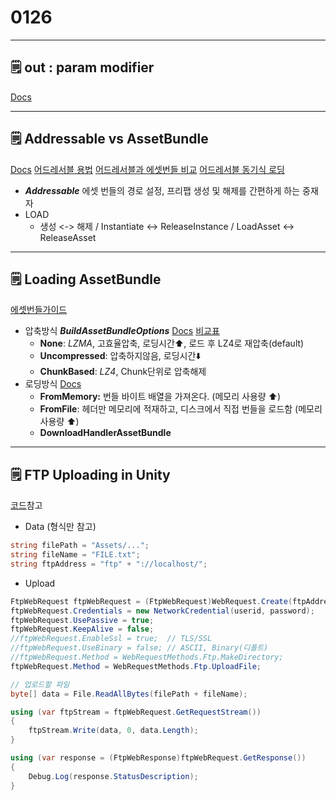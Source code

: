 # 0126

---

## 🗒️ out : param modifier

[Docs](https://docs.microsoft.com/ko-kr/dotnet/csharp/language-reference/keywords/out-parameter-modifier)

---

## 🗒️ Addressable vs AssetBundle

[Docs](https://docs.unity3d.com/kr/2020.2/Manual/com.unity.addressables.html)  [어드레서블 용법](https://velog.io/@kimwonseop/Addressable) [어드레서블과 에셋번들 비교](https://planek.tistory.com/22) [어드레서블 동기식 로딩](https://blog.unity.com/kr/technology/find-out-whats-new-for-the-addressable-asset-system)

- ***Addressable*** 에셋 번들의 경로 설정, 프리팹 생성 및 해제를 간편하게 하는 중재자
- LOAD
    - 생성 <-> 해제 / Instantiate <-> ReleaseInstance / LoadAsset <-> ReleaseAsset

---

## 🗒️ Loading AssetBundle

[에셋번들가이드](https://www.inven.co.kr/webzine/news/?news=198839)

- 압축방식 ***BuildAssetBundleOptions*** [Docs](https://docs.unity3d.com/kr/2018.4/Manual/AssetBundles-Building.html) [비교표](https://docs.unity3d.com/kr/2018.4/ScriptReference/BuildAssetBundleOptions.html)
    - **None**: *LZMA*, 고효율압축, 로딩시간⬆️, 로드 후 LZ4로 재압축(default)
    - **Uncompressed**: 압축하지않음, 로딩시간⬇️
    - **ChunkBased**: *LZ4*, Chunk단위로 압축해제
- 로딩방식 [Docs](https://docs.unity3d.com/kr/current/Manual/AssetBundles-Native.html)
    - **FromMemory:** 번들 바이트 배열을 가져온다. (메모리 사용량 ⬆️)
    - **FromFile**: 헤더만 메모리에 적재하고, 디스크에서 직접 번들을 로드함 (메모리 사용량 ⬆️)
    - **DownloadHandlerAssetBundle**

---

## 🗒️ FTP Uploading in Unity

[코드](http://www.csharpstudy.com/Tip/Tip-using-ftp.aspx)참고

- Data (형식만 참고)

```csharp
string filePath = "Assets/...";
string fileName = "FILE.txt";
string ftpAddress = "ftp" + "://localhost/";
```

- Upload

```csharp
FtpWebRequest ftpWebRequest = (FtpWebRequest)WebRequest.Create(ftpAddress + fileName);
ftpWebRequest.Credentials = new NetworkCredential(userid, password);
ftpWebRequest.UsePassive = true;
ftpWebRequest.KeepAlive = false;
//ftpWebRequest.EnableSsl = true;  // TLS/SSL
//ftpWebRequest.UseBinary = false; // ASCII, Binary(디폴트)
//ftpWebRequest.Method = WebRequestMethods.Ftp.MakeDirectory;
ftpWebRequest.Method = WebRequestMethods.Ftp.UploadFile;

// 업로드할 파일
byte[] data = File.ReadAllBytes(filePath + fileName);

using (var ftpStream = ftpWebRequest.GetRequestStream())
{
    ftpStream.Write(data, 0, data.Length);
}

using (var response = (FtpWebResponse)ftpWebRequest.GetResponse())
{
    Debug.Log(response.StatusDescription);
}
```